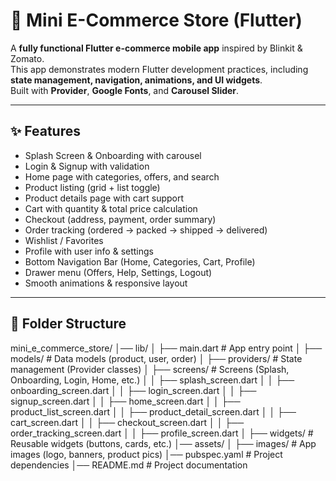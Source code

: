 # 📱 Mini E-Commerce Store (Flutter)

A **fully functional Flutter e-commerce mobile app** inspired by Blinkit & Zomato.  
This app demonstrates modern Flutter development practices, including **state management, navigation, animations, and UI widgets**.  
Built with **Provider**, **Google Fonts**, and **Carousel Slider**.  

---

## ✨ Features
- Splash Screen & Onboarding with carousel  
- Login & Signup with validation  
- Home page with categories, offers, and search  
- Product listing (grid + list toggle)  
- Product details page with cart support  
- Cart with quantity & total price calculation  
- Checkout (address, payment, order summary)  
- Order tracking (ordered → packed → shipped → delivered)  
- Wishlist / Favorites  
- Profile with user info & settings  
- Bottom Navigation Bar (Home, Categories, Cart, Profile)  
- Drawer menu (Offers, Help, Settings, Logout)  
- Smooth animations & responsive layout  

---

## 📂 Folder Structure
mini_e_commerce_store/
│── lib/
│ ├── main.dart # App entry point
│ ├── models/ # Data models (product, user, order)
│ ├── providers/ # State management (Provider classes)
│ ├── screens/ # Screens (Splash, Onboarding, Login, Home, etc.)
│ │ ├── splash_screen.dart
│ │ ├── onboarding_screen.dart
│ │ ├── login_screen.dart
│ │ ├── signup_screen.dart
│ │ ├── home_screen.dart
│ │ ├── product_list_screen.dart
│ │ ├── product_detail_screen.dart
│ │ ├── cart_screen.dart
│ │ ├── checkout_screen.dart
│ │ ├── order_tracking_screen.dart
│ │ ├── profile_screen.dart
│ ├── widgets/ # Reusable widgets (buttons, cards, etc.)
│── assets/
│ ├── images/ # App images (logo, banners, product pics)
│── pubspec.yaml # Project dependencies
│── README.md # Project documentation
